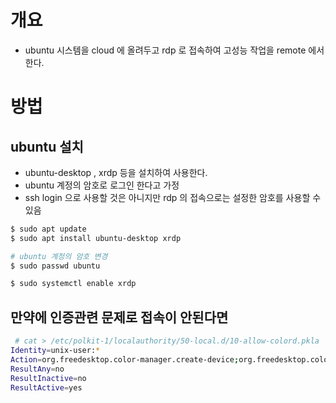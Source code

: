 # 개요
 - ubuntu 시스템을 cloud 에 올려두고 rdp 로 접속하여 고성능 작업을 remote 에서 한다.

# 방법

## ubuntu 설치
 - ubuntu-desktop , xrdp 등을 설치하여 사용한다.
 - ubuntu 계정의 암호로 로그인 한다고 가정
 - ssh login 으로 사용할 것은 아니지만 rdp 의 접속으로는 설정한 암호를 사용할 수 있음


```bash
$ sudo apt update
$ sudo apt install ubuntu-desktop xrdp

# ubuntu 계정의 암호 변경
$ sudo passwd ubuntu

$ sudo systemctl enable xrdp
```

## 만약에 인증관련 문제로 접속이 안된다면

```bash
 # cat > /etc/polkit-1/localauthority/50-local.d/10-allow-colord.pkla
Identity=unix-user:*
Action=org.freedesktop.color-manager.create-device;org.freedesktop.color-manager.create-profile;org.freedesktop.color-manager.delete-device;org.freedesktop.color-manager.delete-profile;org.freedesktop.color-manager.modify-device;org.freedesktop.color-manager.modify-profile
ResultAny=no
ResultInactive=no
ResultActive=yes
```

